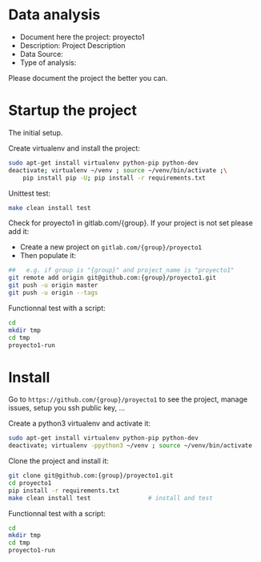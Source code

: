 # Data analysis
- Document here the project: proyecto1
- Description: Project Description
- Data Source:
- Type of analysis:

Please document the project the better you can.

# Startup the project

The initial setup.

Create virtualenv and install the project:
```bash
sudo apt-get install virtualenv python-pip python-dev
deactivate; virtualenv ~/venv ; source ~/venv/bin/activate ;\
    pip install pip -U; pip install -r requirements.txt
```

Unittest test:
```bash
make clean install test
```

Check for proyecto1 in gitlab.com/{group}.
If your project is not set please add it:

- Create a new project on `gitlab.com/{group}/proyecto1`
- Then populate it:

```bash
##   e.g. if group is "{group}" and project_name is "proyecto1"
git remote add origin git@github.com:{group}/proyecto1.git
git push -u origin master
git push -u origin --tags
```

Functionnal test with a script:

```bash
cd
mkdir tmp
cd tmp
proyecto1-run
```

# Install

Go to `https://github.com/{group}/proyecto1` to see the project, manage issues,
setup you ssh public key, ...

Create a python3 virtualenv and activate it:

```bash
sudo apt-get install virtualenv python-pip python-dev
deactivate; virtualenv -ppython3 ~/venv ; source ~/venv/bin/activate
```

Clone the project and install it:

```bash
git clone git@github.com:{group}/proyecto1.git
cd proyecto1
pip install -r requirements.txt
make clean install test                # install and test
```
Functionnal test with a script:

```bash
cd
mkdir tmp
cd tmp
proyecto1-run
```
